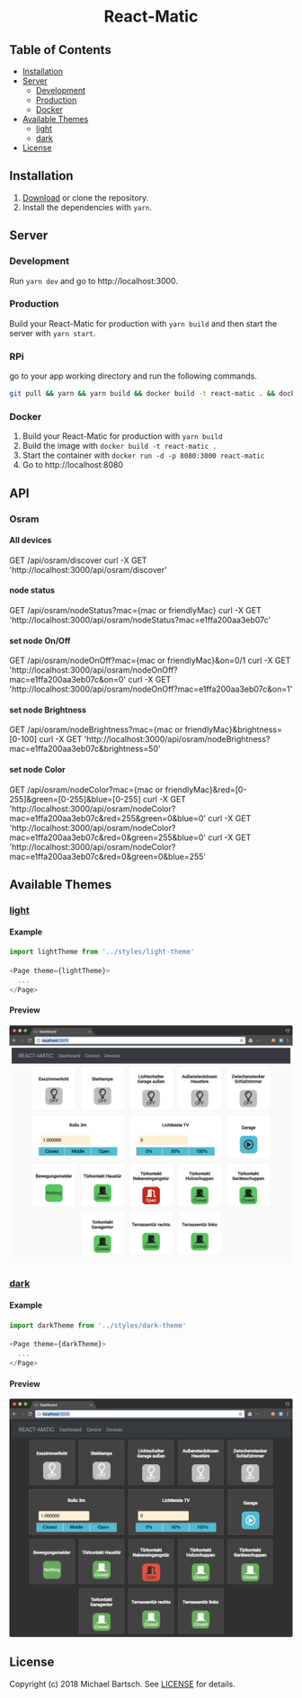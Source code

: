 <h1 align="center">
  React-Matic
</h1>

## Table of Contents

* [Installation](#installation)
* [Server](#server)
  * [Development](#development)
  * [Production](#production)
  * [Docker](#docker)
* [Available Themes](#available-themes)
  * [light](#light)
  * [dark](#dark)
* [License](#license)

## Installation

1. [Download](../../archive/master.zip) or clone the repository.
2. Install the dependencies with `yarn`.

## Server

### Development

Run `yarn dev` and go to http://localhost:3000.

### Production

Build your React-Matic for production with `yarn build` and then start the
server with `yarn start`.

### RPi
go to your app working directory and run the following commands.
```bash
git pull && yarn && yarn build && docker build -t react-matic . && docker stop reactMatic && docker run --name reactMatic --rm -d -p 3000:3000 react-matic
```

### Docker

1. Build your React-Matic for production with `yarn build`
2. Build the image with `docker build -t react-matic .`
3. Start the container with `docker run -d -p 8080:3000 react-matic`
4. Go to http://localhost:8080

## API
### Osram
#### All devices
GET /api/osram/discover
curl -X GET 'http://localhost:3000/api/osram/discover'

#### node status
GET /api/osram/nodeStatus?mac={mac or friendlyMac}
curl -X GET 'http://localhost:3000/api/osram/nodeStatus?mac=e1ffa200aa3eb07c'

#### set node On/Off
GET /api/osram/nodeOnOff?mac={mac or friendlyMac}&on=0/1
curl -X GET 'http://localhost:3000/api/osram/nodeOnOff?mac=e1ffa200aa3eb07c&on=0'
curl -X GET 'http://localhost:3000/api/osram/nodeOnOff?mac=e1ffa200aa3eb07c&on=1'

#### set node Brightness
GET /api/osram/nodeBrightness?mac={mac or friendlyMac}&brightness=[0-100]
curl -X GET 'http://localhost:3000/api/osram/nodeBrightness?mac=e1ffa200aa3eb07c&brightness=50'

#### set node Color
GET /api/osram/nodeColor?mac={mac or friendlyMac}&red=[0-255]&green=[0-255]&blue=[0-255]
curl -X GET 'http://localhost:3000/api/osram/nodeColor?mac=e1ffa200aa3eb07c&red=255&green=0&blue=0'
curl -X GET 'http://localhost:3000/api/osram/nodeColor?mac=e1ffa200aa3eb07c&red=0&green=255&blue=0'
curl -X GET 'http://localhost:3000/api/osram/nodeColor?mac=e1ffa200aa3eb07c&red=0&green=0&blue=255'

## Available Themes

### [light](./styles/light-theme.js)

#### Example

```javascript
import lightTheme from '../styles/light-theme'

<Page theme={lightTheme}>
  ...
</Page>
```

#### Preview

![react-matic-light](./docs/light_theme.png)

### [dark](./styles/dark-theme.js)

#### Example

```javascript
import darkTheme from '../styles/dark-theme'

<Page theme={darkTheme}>
  ...
</Page>
```

#### Preview

![react-matic-dark](./docs/dark_theme.png)

## License

Copyright (c) 2018 Michael Bartsch. See [LICENSE](./LICENSE.md) for details.
